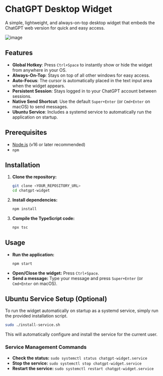 # ChatGPT Desktop Widget

A simple, lightweight, and always-on-top desktop widget that embeds the ChatGPT web version for quick and easy access.

![image](https://github.com/user-attachments/assets/b1625904-a957-4581-8041-9d1ef24a737f)

## Features

- **Global Hotkey**: Press `Ctrl+Space` to instantly show or hide the widget from anywhere in your OS.
- **Always-On-Top**: Stays on top of all other windows for easy access.
- **Auto-Focus**: The cursor is automatically placed in the text input area when the widget appears.
- **Persistent Session**: Stays logged in to your ChatGPT account between sessions.
- **Native Send Shortcut**: Use the default `Super+Enter` (or `Cmd+Enter` on macOS) to send messages.
- **Ubuntu Service**: Includes a systemd service to automatically run the application on startup.

## Prerequisites

- [Node.js](https://nodejs.org/) (v16 or later recommended)
- `npm`

## Installation

1.  **Clone the repository:**
    ```bash
    git clone <YOUR_REPOSITORY_URL>
    cd chatgpt-widget
    ```

2.  **Install dependencies:**
    ```bash
    npm install
    ```

3.  **Compile the TypeScript code:**
    ```bash
    npx tsc
    ```

## Usage

-   **Run the application:**
    ```bash
    npm start
    ```
-   **Open/Close the widget:** Press `Ctrl+Space`.
-   **Send a message:** Type your message and press `Super+Enter` (or `Cmd+Enter` on macOS).

## Ubuntu Service Setup (Optional)

To run the widget automatically on startup as a systemd service, simply run the provided installation script.

```bash
sudo ./install-service.sh
```

This will automatically configure and install the service for the current user.

### Service Management Commands

-   **Check the status:** `sudo systemctl status chatgpt-widget.service`
-   **Stop the service:** `sudo systemctl stop chatgpt-widget.service`
-   **Restart the service:** `sudo systemctl restart chatgpt-widget.service` 